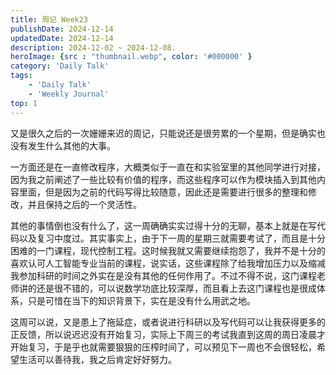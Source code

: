 ```yaml
---
title: 周记 Week23
publishDate: 2024-12-14
updatedDate: 2024-12-14
description: 2024-12-02 ~ 2024-12-08.
heroImage: {src : "thumbnail.webp", color: '#000000' }
category: 'Daily Talk'
tags:
    - 'Daily Talk'
    - 'Weekly Journal'
top: 1
---
```


又是很久之后的一次姗姗来迟的周记，只能说还是很劳累的一个星期，但是确实也没有发生什么其他的大事。

一方面还是在一直修改程序，大概类似于一直在和实验室里的其他同学进行对接，因为我之前阐述了一些比较有价值的程序，而这些程序可以作为模块插入到其他内容里面，但是因为之前的代码写得比较随意，因此还是需要进行很多的整理和修改，并且保持之后的一个灵活性。

其他的事情倒也没有什么了，这一周确确实实过得十分的无聊，基本上就是在写代码以及复习中度过。其实事实上，由于下一周的星期三就需要考试了，而且是十分困难的一门课程，现代控制工程。这时候我就又需要继续抱怨了，我并不是十分的喜欢认可人工智能专业当前的课程，说实话，这些课程除了给我增加压力以及缩减我参加科研的时间之外实在是没有其他的任何作用了。不过不得不说，这门课程老师讲的还是很不错的，可以说数学功底比较深厚，而且看上去这门课程也是很成体系，只是可惜在当下的知识背景下，实在是没有什么用武之地。

这周可以说，又是患上了拖延症，或者说进行科研以及写代码可以让我获得更多的正反馈，所以说迟迟没有开始复习，实际上下周三的考试我直到这周的周日凌晨才开始复习，于是乎也就需要狠狠的压榨时间了，可以预见下一周也不会很轻松，希望生活可以善待我，我之后肯定好好努力。